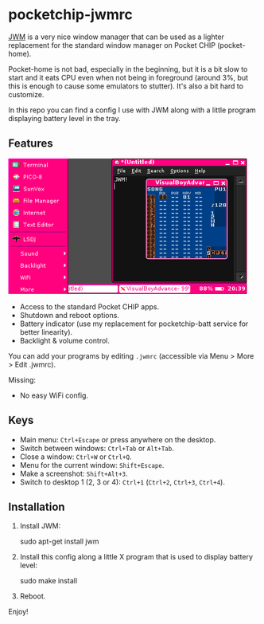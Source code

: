 # pocketchip-jwmrc

[JWM](https://joewing.net/projects/jwm/) is a very nice window manager that can be used as a lighter replacement 
for the standard window manager on Pocket CHIP (pocket-home). 

Pocket-home is not bad, especially in the beginning, but it is a bit slow to start and it eats CPU even when not being 
in foreground (around 3%, but this is enough to cause some emulators to stutter). It's also a bit hard to customize.

In this repo you can find a config I use with JWM along with a little program displaying battery level in the tray. 

## Features 

![JWM on PocketCHIP Screenshot](./screenshot1.png)

- Access to the standard Pocket CHIP apps.
- Shutdown and reboot options.
- Battery indicator (use my replacement for pocketchip-batt service for better linearity).
- Backlight & volume control.

You can add your programs by editing `.jwmrc` (accessible via Menu > More > Edit .jwmrc).

Missing:

- No easy WiFi config.

## Keys

- Main menu: `Ctrl+Escape` or press anywhere on the desktop.
- Switch between windows: `Ctrl+Tab` or `Alt+Tab`.
- Close a window: `Ctrl+W` or `Ctrl+Q`.
- Menu for the current window: `Shift+Escape`.
- Make a screenshot: `Shift+Alt+3`.
- Switch to desktop 1 (2, 3 or 4): `Ctrl+1` (`Ctrl+2`, `Ctrl+3`, `Ctrl+4`).

## Installation

1. Install JWM:

	sudo apt-get install jwm

2. Install this config along a little X program that is used to display battery level:

	sudo make install	

3. Reboot.

Enjoy!


